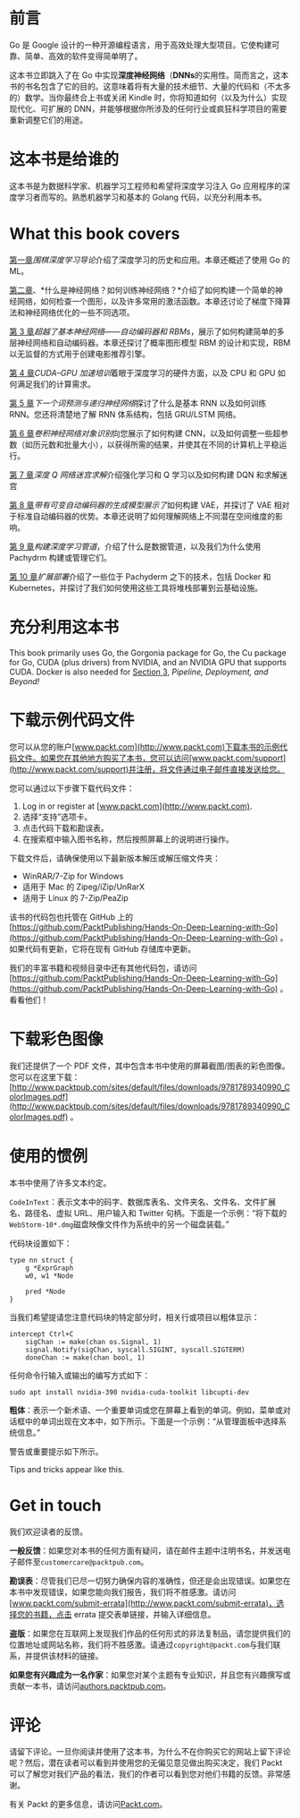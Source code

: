 # 前言

Go 是 Google 设计的一种开源编程语言，用于高效处理大型项目。它使构建可靠、简单、高效的软件变得简单明了。

这本书立即跳入了在 Go 中实现**深度神经网络**（**DNNs**的实用性。简而言之，这本书的书名包含了它的目的。这意味着将有大量的技术细节、大量的代码和（不太多的）数学。当你最终合上书或关闭 Kindle 时，你将知道如何（以及为什么）实现现代化、可扩展的 DNN，并能够根据你所涉及的任何行业或疯狂科学项目的需要重新调整它们的用途。

# 这本书是给谁的

这本书是为数据科学家、机器学习工程师和希望将深度学习注入 Go 应用程序的深度学习者而写的。熟悉机器学习和基本的 Golang 代码，以充分利用本书。

# What this book covers

[第一章](01.html)*围棋深度学习导论*介绍了深度学习的历史和应用。本章还概述了使用 Go 的 ML。

[第二章](02.html)、*什么是神经网络？如何训练神经网络？*介绍了如何构建一个简单的神经网络，如何检查一个图形，以及许多常用的激活函数。本章还讨论了梯度下降算法和神经网络优化的一些不同选项。

[第 3 章](03.html)*超越了基本神经网络——自动编码器和 RBMs*，展示了如何构建简单的多层神经网络和自动编码器。本章还探讨了概率图形模型 RBM 的设计和实现，RBM 以无监督的方式用于创建电影推荐引擎。

[第 4 章](04.html)*CUDA–GPU 加速培训*着眼于深度学习的硬件方面，以及 CPU 和 GPU 如何满足我们的计算需求。

[第 5 章](05.html)*下一个词预测与递归神经网络*探讨了什么是基本 RNN 以及如何训练 RNN。您还将清楚地了解 RNN 体系结构，包括 GRU/LSTM 网络。

[第 6 章](06.html)*卷积神经网络对象识别*向您展示了如何构建 CNN，以及如何调整一些超参数（如历元数和批量大小），以获得所需的结果，并使其在不同的计算机上平稳运行。

[第 7 章](07.html)*深度 Q 网络迷宫求解*介绍强化学习和 Q 学习以及如何构建 DQN 和求解迷宫

[第 8 章](08.html)*带有可变自动编码器的生成模型展示了*如何构建 VAE，并探讨了 VAE 相对于标准自动编码器的优势。本章还说明了如何理解网络上不同潜在空间维度的影响。

[第 9 章](09.html)*构建深度学习管道*，介绍了什么是数据管道，以及我们为什么使用 Pachydrm 构建或管理它们。

[第 10 章](10.html)*扩展部署*介绍了一些位于 Pachyderm 之下的技术，包括 Docker 和 Kubernetes，并探讨了我们如何使用这些工具将堆栈部署到云基础设施。

# 充分利用这本书

This book primarily uses Go, the Gorgonia package for Go, the Cu package for Go, CUDA (plus drivers) from NVIDIA, and an NVIDIA GPU that supports CUDA. Docker is also needed for [Section 3](sec3.html), *Pipeline, Deployment, and Beyond!* 

# 下载示例代码文件

您可以从您的账户[www.packt.com](http://www.packt.com)下载本书的示例代码文件。如果您在其他地方购买了本书，您可以访问[www.packt.com/support](http://www.packt.com/support)并注册，将文件通过电子邮件直接发送给您。

您可以通过以下步骤下载代码文件：

1.  Log in or register at [www.packt.com](http://www.packt.com).
2.  选择“支持”选项卡。
3.  点击代码下载和勘误表。
4.  在搜索框中输入图书名称，然后按照屏幕上的说明进行操作。

下载文件后，请确保使用以下最新版本解压或解压缩文件夹：

*   WinRAR/7-Zip for Windows
*   适用于 Mac 的 Zipeg/iZip/UnRarX
*   适用于 Linux 的 7-Zip/PeaZip

该书的代码包也托管在 GitHub 上的[https://github.com/PacktPublishing/Hands-On-Deep-Learning-with-Go](https://github.com/PacktPublishing/Hands-On-Deep-Learning-with-Go) 。如果代码有更新，它将在现有 GitHub 存储库中更新。

我们的丰富书籍和视频目录中还有其他代码包，请访问[https://github.com/PacktPublishing/Hands-On-Deep-Learning-with-Go](https://github.com/PacktPublishing/Hands-On-Deep-Learning-with-Go) 。看看他们！

# 下载彩色图像

我们还提供了一个 PDF 文件，其中包含本书中使用的屏幕截图/图表的彩色图像。您可以在这里下载：[http://www.packtpub.com/sites/default/files/downloads/9781789340990_ColorImages.pdf](http://www.packtpub.com/sites/default/files/downloads/9781789340990_ColorImages.pdf) 。

# 使用的惯例

本书中使用了许多文本约定。

`CodeInText`：表示文本中的码字、数据库表名、文件夹名、文件名、文件扩展名、路径名、虚拟 URL、用户输入和 Twitter 句柄。下面是一个示例：“将下载的`WebStorm-10*.dmg`磁盘映像文件作为系统中的另一个磁盘装载。”

代码块设置如下：

```
type nn struct {
    g *ExprGraph
    w0, w1 *Node

    pred *Node
}
```

当我们希望提请您注意代码块的特定部分时，相关行或项目以粗体显示：

```
intercept Ctrl+C
    sigChan := make(chan os.Signal, 1)
    signal.Notify(sigChan, syscall.SIGINT, syscall.SIGTERM)
    doneChan := make(chan bool, 1)
```

任何命令行输入或输出的编写方式如下：

```
sudo apt install nvidia-390 nvidia-cuda-toolkit libcupti-dev
```

**粗体**：表示一个新术语、一个重要单词或您在屏幕上看到的单词。例如，菜单或对话框中的单词出现在文本中，如下所示。下面是一个示例：“从管理面板中选择系统信息。”

警告或重要提示如下所示。

Tips and tricks appear like this.

# Get in touch

我们欢迎读者的反馈。

**一般反馈**：如果您对本书的任何方面有疑问，请在邮件主题中注明书名，并发送电子邮件至`customercare@packtpub.com`。

**勘误表**：尽管我们已尽一切努力确保内容的准确性，但还是会出现错误。如果您在本书中发现错误，如果您能向我们报告，我们将不胜感激。请访问[www.packt.com/submit-errata](http://www.packt.com/submit-errata)，选择您的书籍，点击 errata 提交表单链接，并输入详细信息。

**盗版**：如果您在互联网上发现我们作品的任何形式的非法复制品，请您提供我们的位置地址或网站名称，我们将不胜感激。请通过`copyright@packt.com`与我们联系，并提供该材料的链接。

**如果您有兴趣成为一名作家**：如果您对某个主题有专业知识，并且您有兴趣撰写或贡献一本书，请访问[authors.packtpub.com](http://authors.packtpub.com/)。

# 评论

请留下评论。一旦你阅读并使用了这本书，为什么不在你购买它的网站上留下评论呢？然后，潜在读者可以看到并使用您的无偏见意见做出购买决定，我们 Packt 可以了解您对我们产品的看法，我们的作者可以看到您对他们书籍的反馈。非常感谢。

有关 Packt 的更多信息，请访问[Packt.com](http://www.packt.com/)。